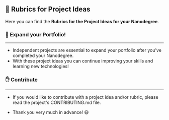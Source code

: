 ## 📑 Rubrics for Project Ideas 

Here you can find the **Rubrics for the Project Ideas for your Nanodegree**.

### 💼 Expand your Portfolio!
-----
- Independent projects are essential to expand your portfolio after you've completed your Nanodegree. 
- With these project ideas you can continue improving your skills and learning new technologies!


### ✋ Contribute
----
 - If you would like to contribute with a project idea and/or rubric, please read the project's CONTRIBUTING.md file. 

- Thank you very much in advance! 😃 



 